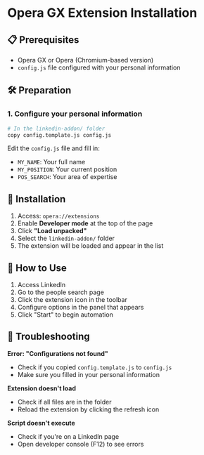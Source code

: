 
# Opera GX Extension Installation

## 📋 Prerequisites
- Opera GX or Opera (Chromium-based version)
- `config.js` file configured with your personal information

## 🛠️ Preparation

### 1. Configure your personal information
```bash
# In the linkedin-addon/ folder
copy config.template.js config.js
```

Edit the `config.js` file and fill in:
- `MY_NAME`: Your full name
- `MY_POSITION`: Your current position
- `POS_SEARCH`: Your area of expertise

## 🚀 Installation

1. Access: `opera://extensions`
2. Enable **Developer mode** at the top of the page
3. Click **"Load unpacked"**
4. Select the `linkedin-addon/` folder
5. The extension will be loaded and appear in the list

## 📱 How to Use

1. Access LinkedIn
2. Go to the people search page
3. Click the extension icon in the toolbar
4. Configure options in the panel that appears
5. Click "Start" to begin automation

## 🔧 Troubleshooting

**Error: "Configurations not found"**
- Check if you copied `config.template.js` to `config.js`
- Make sure you filled in your personal information

**Extension doesn't load**
- Check if all files are in the folder
- Reload the extension by clicking the refresh icon

**Script doesn't execute**
- Check if you're on a LinkedIn page
- Open developer console (F12) to see errors
